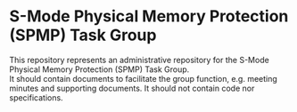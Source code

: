 
# S-Mode Physical Memory Protection (SPMP) Task Group

This repository represents an administrative repository for the S-Mode Physical Memory Protection (SPMP) Task Group.  
It should contain documents to facilitate the group function, e.g. meeting minutes and supporting documents.
It should not contain code nor specifications.

